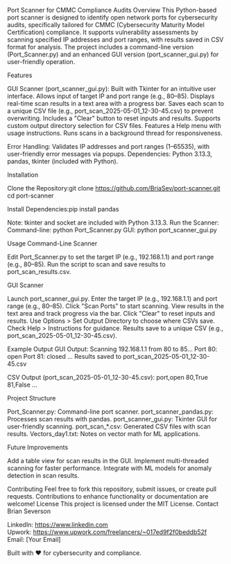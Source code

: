 Port Scanner for CMMC Compliance Audits
Overview
This Python-based port scanner is designed to identify open network ports for cybersecurity audits, specifically tailored for CMMC (Cybersecurity Maturity Model Certification) compliance. It supports vulnerability assessments by scanning specified IP addresses and port ranges, with results saved in CSV format for analysis. The project includes a command-line version (Port_Scanner.py) and an enhanced GUI version (port_scanner_gui.py) for user-friendly operation.

Features

GUI Scanner (port_scanner_gui.py):
Built with Tkinter for an intuitive user interface.
Allows input of target IP and port range (e.g., 80–85).
Displays real-time scan results in a text area with a progress bar.
Saves each scan to a unique CSV file (e.g., port_scan_2025-05-01_12-30-45.csv) to prevent overwriting.
Includes a "Clear" button to reset inputs and results.
Supports custom output directory selection for CSV files.
Features a Help menu with usage instructions.
Runs scans in a background thread for responsiveness.


Error Handling: Validates IP addresses and port ranges (1–65535), with user-friendly error messages via popups.
Dependencies: Python 3.13.3, pandas, tkinter (included with Python).

Installation

Clone the Repository:git clone https://github.com/BriaSev/port-scanner.git
cd port-scanner


Install Dependencies:pip install pandas

Note: tkinter and socket are included with Python 3.13.3.
Run the Scanner:
Command-line: python Port_Scanner.py
GUI: python port_scanner_gui.py



Usage
Command-Line Scanner

Edit Port_Scanner.py to set the target IP (e.g., 192.168.1.1) and port range (e.g., 80–85).
Run the script to scan and save results to port_scan_results.csv.

GUI Scanner

Launch port_scanner_gui.py.
Enter the target IP (e.g., 192.168.1.1) and port range (e.g., 80–85).
Click "Scan Ports" to start scanning.
View results in the text area and track progress via the bar.
Click "Clear" to reset inputs and results.
Use Options > Set Output Directory to choose where CSVs save.
Check Help > Instructions for guidance.
Results save to a unique CSV (e.g., port_scan_2025-05-01_12-30-45.csv).

Example Output
GUI Output:
Scanning 192.168.1.1 from 80 to 85...
Port 80: open
Port 81: closed
...
Results saved to port_scan_2025-05-01_12-30-45.csv

CSV Output (port_scan_2025-05-01_12-30-45.csv):
port,open
80,True
81,False
...

Project Structure

Port_Scanner.py: Command-line port scanner.
port_scanner_pandas.py: Processes scan results with pandas.
port_scanner_gui.py: Tkinter GUI for user-friendly scanning.
port_scan_*.csv: Generated CSV files with scan results.
Vectors_day1.txt: Notes on vector math for ML applications.

Future Improvements

Add a table view for scan results in the GUI.
Implement multi-threaded scanning for faster performance.
Integrate with ML models for anomaly detection in scan results.

Contributing
Feel free to fork this repository, submit issues, or create pull requests. Contributions to enhance functionality or documentation are welcome!
License
This project is licensed under the MIT License.
Contact
Brian Severson  

LinkedIn: https://www.linkedin.com  
Upwork: https://www.upwork.com/freelancers/~017ed9f2f0beddb52f  
Email: [Your Email]

Built with ❤️ for cybersecurity and compliance.


